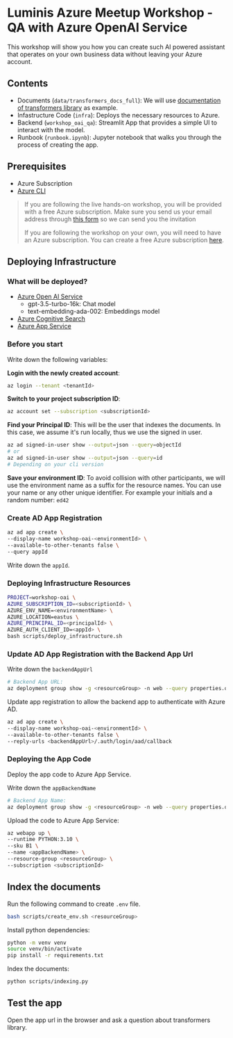 # Luminis Azure Meetup Workshop - QA with Azure OpenAI Service
This workshop will show you how you can create such AI powered assistant that operates on your own business data without leaving your Azure account.

## Contents
* Documents (`data/transformers_docs_full`): We will use [documentation of transformers library](https://huggingface.co/docs/transformers/index) as example.
* Infastructure Code (`infra`): Deploys the necessary resources to Azure.
* Backend (`workshop_oai_qa`): Streamlit App that provides a simple UI to interact with the model.
* Runbook (`runbook.ipynb`): Jupyter notebook that walks you through the process of creating the app.

## Prerequisites
* Azure Subscription
* [Azure CLI](https://learn.microsoft.com/en-us/cli/azure/install-azure-cli)

> If you are following the live hands-on workshop, you will be provided with a free Azure subscription.
> Make sure you send us your email address through [this form](https://forms.office.com/e/A7AK9efySs) so we can send you the invitation
> 
> If you are following the workshop on your own, you will need to have an Azure subscription. You can create a free Azure subscription [here](https://azure.microsoft.com/en-us/free/).

## Deploying Infrastructure

### What will be deployed?
* [Azure Open AI Service](https://azure.microsoft.com/en-us/products/ai-services/openai-service)
  * gpt-3.5-turbo-16k: Chat model
  * text-embedding-ada-002: Embeddings model
* [Azure Cognitive Search](https://azure.microsoft.com/en-us/services/search/)
* [Azure App Service](https://azure.microsoft.com/en-us/services/app-service/web/)

### Before you start
Write down the following variables:

**Login with the newly created account**:
```bash
az login --tenant <tenantId>
```

**Switch to your project subscription ID**:
```bash
az account set --subscription <subscriptionId>
```

**Find your Principal ID**:
This will be the user that indexes the documents. In this case, we assume it's run locally, thus we use the signed in user.

```bash
az ad signed-in-user show --output=json --query=objectId
# or
az ad signed-in-user show --output=json --query=id
# Depending on your cli version
```

**Save your environment ID**: To avoid collision with other participants, we will use the environment name as a suffix for the resource names. You can use your name or any other unique identifier.
For example your initials and a random number: `ed42`

### Create AD App Registration
```bash
az ad app create \
--display-name workshop-oai-<environmentId> \
--available-to-other-tenants false \
--query appId
```

Write down the `appId`.

### Deploying Infrastructure Resources

```bash
PROJECT=workshop-oai \
AZURE_SUBSCRIPTION_ID=<subscriptionId> \
AZURE_ENV_NAME=<environmentName> \
AZURE_LOCATION=eastus \
AZURE_PRINCIPAL_ID=<principalId> \
AZURE_AUTH_CLIENT_ID=<appId> \
bash scripts/deploy_infrastructure.sh
```

### Update AD App Registration with the Backend App Url
Write down the `backendAppUrl`
```bash
# Backend App URL:
az deployment group show -g <resourceGroup> -n web --query properties.outputs.uri.value
```

Update app registration to allow the backend app to authenticate with Azure AD.

```bash
az ad app create \
--display-name workshop-oai-<environmentId> \
--available-to-other-tenants false \
--reply-urls <backendAppUrl>/.auth/login/aad/callback
```

### Deploying the App Code
Deploy the app code to Azure App Service.

Write down the `appBackendName`
```bash
# Backend App Name:
az deployment group show -g <resourceGroup> -n web --query properties.outputs.name.value
```

Upload the code to Azure App Service:
```bash
az webapp up \
--runtime PYTHON:3.10 \
--sku B1 \
--name <appBackendName> \
--resource-group <resourceGroup> \
--subscription <subscriptionId>
```

## Index the documents
Run the following command to create `.env` file. 
```bash
bash scripts/create_env.sh <resourceGroup>
```

Install python dependencies:
```bash
python -m venv venv
source venv/bin/activate
pip install -r requirements.txt
```

Index the documents:
```bash
python scripts/indexing.py
```
## Test the app
Open the app url in the browser and ask a question about transformers library.

